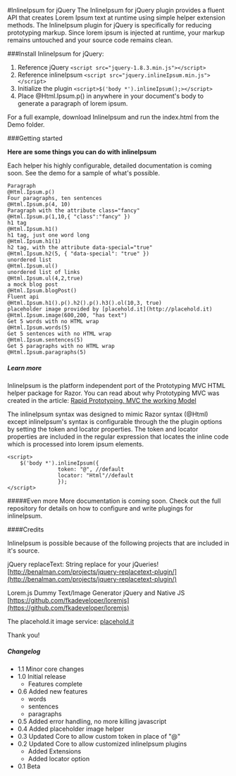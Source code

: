 #InlineIpsum for jQuery
The InlineIpsum for jQuery plugin provides a fluent API that creates Lorem Ipsum text at runtime using simple helper extension methods. The InlineIpsum plugin for jQuery is specifically for reducing prototyping markup. Since lorem ipsum is injected at runtime, your markup remains untouched and your source code remains clean.

###Install InlineIpsum for jQuery:
1. Reference jQuery ``<script src="jquery-1.8.3.min.js"></script>``
2. Reference inlineIpsum ``<script src="jquery.inlineIpsum.min.js"></script>``
3. Initialize the plugin ``<script>$('body *').inlineIpsum();></script>``
4. Place @Html.Ipsum.p() in anywhere in your document's body to generate a paragraph of lorem ipsum.

For a full example, download InlineIpsum and run the index.html from the Demo folder.

###Getting started

**Here are some things you can do with inlineIpsum**

Each helper his highly configurable, detailed documentation is coming soon. See the demo for a sample of what's possible.

	Paragraph
	@Html.Ipsum.p()
	Four paragraphs, ten sentences
	@Html.Ipsum.p(4, 10)
	Paragraph with the attribute class="fancy"
	@Html.Ipsum.p(1,10,{ "class":"fancy" })
	h1 tag
	@Html.Ipsum.h1()
	h1 tag, just one word long
	@Html.Ipsum.h1(1)
    h2 tag, with the attribute data-special="true"
	@Html.Ipsum.h2(5, { "data-special": "true" })
	unordered list
	@Html.Ipsum.ul()
	unordered list of links
	@Html.Ipsum.ul(4,2,true)
	a mock blog post
	@Html.Ipsum.blogPost()
	Fluent api
	@Html.Ipsum.h1().p().h2().p().h3().ol(10,3, true)
	placeholder image provided by [placehold.it](http://placehold.it)
	@Html.Ipsum.image(600,200, "has text")
	Get 5 words with no HTML wrap
	@Html.Ipsum.words(5)
	Get 5 sentences with no HTML wrap
	@Html.Ipsum.sentences(5)
	Get 5 paragraphs with no HTML wrap
	@Html.Ipsum.paragraphs(5)



##### Learn more
InlineIpsum is the platform independent port of the Prototyping MVC HTML helper package for Razor. You can read about why Prototyping MVC was created in the article: [Rapid Prototyping, MVC the working Model
](http://www.simple-talk.com/dotnet/asp.net/rapid-prototyping,-the-mvc-working-model/)

The inlineIpsum syntax was designed to mimic Razor syntax (@Html) except inlineIpsum's syntax is configurable through the the plugin options by setting the token and locator properties. The token and locator properties are included in the regular expression that locates the inline code which is processed into lorem ipsum elements.

    <script>
        $('body *').inlineIpsum({ 
					token: "@", //default
					locator: "Html"//default
					});
    </script>

#####Even more
More documentation is coming soon. Check out the full repository for details on how to configure and write plugings for inlineIpsum.

####Credits

InlineIpsum is possible because of the following projects that are included in it's source.

jQuery replaceText: String replace for your jQueries!
[http://benalman.com/projects/jquery-replacetext-plugin/](http://benalman.com/projects/jquery-replacetext-plugin/)

Lorem.js Dummy Text/Image Generator jQuery and Native JS [https://github.com/fkadeveloper/loremjs](https://github.com/fkadeveloper/loremjs)

The placehold.it image service: [placehold.it](http://placehold.it)

Thank you!

##### Changelog
- 1.1 Minor core changes
- 1.0 Initial release
	- Features complete
- 0.6 Added new features
	- words
	- sentences
	- paragraphs
- 0.5 Added error handling, no more killing javascript
- 0.4 Added placeholder image helper
- 0.3 Updated Core to allow custom token in place of "@"
- 0.2 Updated Core to allow customized inlineIpsum plugins
	- Added Extensions
	- Added locator option
- 0.1 Beta
